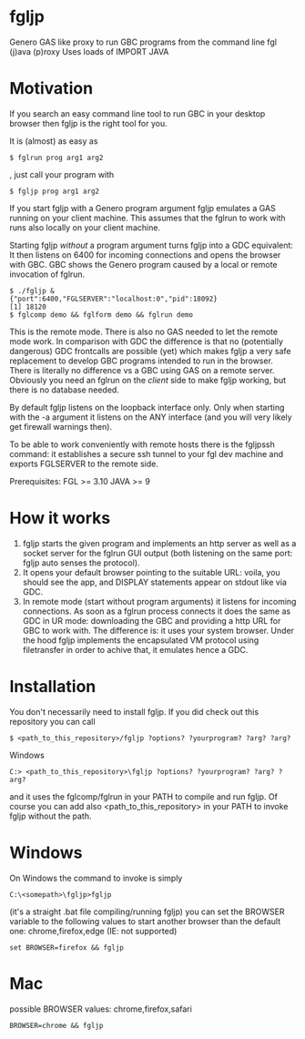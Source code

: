 # fgljp
Genero GAS like proxy to run GBC programs from the command line
fgl (j)ava (p)roxy 
Uses loads of IMPORT JAVA 

# Motivation

If you search an easy command line tool to run GBC in your desktop browser
then fgljp is the right tool for you.

It is (almost) as easy as 
```
$ fglrun prog arg1 arg2
```
, just call your program with

```
$ fgljp prog arg1 arg2
```
If you start fgljp with a Genero program argument fgljp emulates a GAS running on your client machine.
This assumes that the fglrun to work with runs also locally on your client machine.


Starting fgljp *without* a program argument turns fgljp into a GDC equivalent:
It then listens on 6400 for incoming connections and opens the browser with
GBC.
GBC shows the Genero program caused by a local or remote invocation of fglrun.

```
$ ./fgljp &
{"port":6400,"FGLSERVER":"localhost:0","pid":18092}
[1] 18120
$ fglcomp demo && fglform demo && fglrun demo
```

This is the remote mode. There is also no GAS needed to let the remote mode work.
In comparison with GDC the difference is that no (potentially dangerous) GDC frontcalls are possible (yet) which makes fgljp a very safe replacement to develop GBC programs intended to run in the browser.
There is literally no difference vs a GBC using GAS on a remote server.
Obviously you need an fglrun on the *client* side to make fgljp working, but there is no database needed.

By default fgljp listens on the loopback interface only.
Only when starting with the -a argument it listens on the ANY interface (and you will very likely get firewall warnings then).

To be able to work conveniently with remote hosts there is the fgljpssh command: it establishes a secure ssh tunnel to your fgl dev machine and exports FGLSERVER to the remote side.

Prerequisites:
FGL >= 3.10
JAVA >= 9


# How it works

1. fgljp starts the given program and implements an http server as well as a socket server for the fglrun GUI output (both listening on the same port: fgljp auto senses the protocol).
2. It opens your default browser pointing to the suitable URL: voila, you should see the app, and DISPLAY statements appear on stdout like via GDC.
3. In remote mode (start without program arguments) it listens for incoming connections. As soon as a fglrun process connects it does the same as GDC in UR mode: downloading the GBC and providing a http URL for GBC to work with.
The difference is: it uses your system browser.
Under the hood fgljp implements the encapsulated VM protocol using filetransfer in order to achive that,
it emulates hence a GDC.

# Installation

You don't necessarily need to install fgljp.
If you did check out this repository you can call
```
$ <path_to_this_repository>/fgljp ?options? ?yourprogram? ?arg? ?arg?
```

Windows
```
C:> <path_to_this_repository>\fgljp ?options? ?yourprogram? ?arg? ?arg?
```

and it uses the fglcomp/fglrun in your PATH to compile and run fgljp.
Of course you can add also <path_to_this_repository> in your PATH to invoke fgljp without the path.

# Windows

On Windows the command to invoke is simply
```
C:\<somepath>\fgljp>fgljp
```
(it's a straight .bat file compiling/running fgljp)
you can set the BROWSER variable to the following values to start another
browser than the default one:
chrome,firefox,edge (IE: not supported)
```
set BROWSER=firefox && fgljp
```

# Mac

possible BROWSER values: chrome,firefox,safari
```
BROWSER=chrome && fgljp
```
